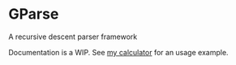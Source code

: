 # GParse
A recursive descent parser framework

Documentation is a WIP.
See [my calculator](https://github.com/GGG-KILLER/Calculator) for an usage example.
